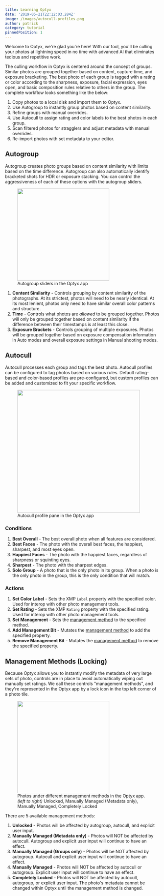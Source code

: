 ```yaml
---
title: Learning Optyx
date: '2019-05-21T22:12:03.284Z'
image: /images/autocull-profiles.png
author: patrick
category: tutorial
pinnedPosition: 1
---
```


Welcome to Optyx, we're glad you're here! With our tool, you'll be culling your photos at lightning speed in no time with advanced AI that eliminates tedious and repetitive work.

The culling workflow in Optyx is centered around the concept of groups. Similar photos are grouped together based on content, capture time, and exposure bracketing. The best photo of each group is tagged with a rating or color according to the sharpness, exposure, facial expression, eyes open, and basic composition rules relative to others in the group. The complete workflow looks something like the below:

1. Copy photos to a local disk and import them to Optyx.
1. Use Autogroup to instantly group photos based on content similarity.
1. Refine groups with manual overrides.
1. Use Autocull to assign rating and color labels to the best photos in each group.
1. Scan filtered photos for stragglers and adjust metadata with manual overrides.
1. Re-import photos with set metadata to your editor.

## Autogroup

Autogroup creates photo groups based on content similarity with limits based on the time difference. Autogroup can also automatically identify bracketed shots for HDR or exposure stacking. You can control the aggressiveness of each of these options with the autogroup sliders.

<figure class="figure-right">
<img src="/images/autogroup.png" style="height: 300px;"/>
<figcaption>Autogroup sliders in the Optyx app</figcaption>
</figure>

1. **Content Similarity** - Controls grouping by content similarity of the photographs. At its strictest, photos will need to be nearly identical. At its most lenient, photos only need to have similar overall color patterns and structure.
1. **Time** - Controls what photos are _allowed_ to be grouped together. Photos will only be grouped together based on content similarity if the difference between their timestamps is at least this close.
1. **Exposure Brackets** - Controls grouping of multiple exposures. Photos will be grouped together based on exposure compensation information in Auto modes and overall exposure settings in Manual shooting modes.

<div class="clearfix"></div>

## Autocull

Autocull processes each group and tags the best photo. Autocull profiles can be configured to tag photos based on various rules. Default rating-based and color-based profiles are pre-configured, but custom profiles can be added and customized to fit your specific workflow.

<figure>
<img src="/images/autocull-profiles.png" style="height: 400px;"/>
<figcaption>Autocull profile pane in the Optyx app</figcaption>
</figure>

### Conditions

1. **Best Overall** - The best overall photo when all features are considered.
1. **Best Faces** - The photo with the overall best faces, the happiest, sharpest, and most eyes open.
1. **Happiest Faces** - The photo with the happiest faces, regardless of sharpness or squinting eyes.
1. **Sharpest** - The photo with the sharpest edges.
1. **Solo Group** - A photo that is the only photo in its group. When a photo is the only photo in the group, this is the only condition that will match.

### Actions

1. **Set Color Label** - Sets the XMP `Label` property with the specified color. Used for interop with other photo management tools.
1. **Set Rating** - Sets the XMP `Rating` property with the specified rating. Used for interop with other photo management tools.
1. **Set Management** - Sets the [management method](#management-method) to the specified method.
1. **Add Management Bit** - Mutates the [management method](#management-method) to add the specified property.
1. **Remove Management Bit** - Mutates the [management method](#management-method) to remove the specified property.

<a name="management-method"></a>

## Management Methods (Locking)

Because Optyx allows you to instantly modify the metadata of very large sets of photo, controls are in place to avoid automatically wiping out manually set ratings. We call these controls "management methods", and they're represented in the Optyx app by a lock icon in the top left corner of a photo tile.

<figure>
<img src="/images/management-methods.png" style="height: 300px;"/>
<figcaption>Photos under different management methods in the Optyx app.<br /><i>(left to right)</i> Unlocked, Manually Managed (Metadata only), Manually Managed, Completely Locked</figcaption>
</figure>

There are 5 available management methods:

1. **Unlocked** - Photos will be affected by autogroup, autocull, and explicit user input.
1. **Manually Managed (Metadata only)** - Photos will NOT be affected by autocull. Autogroup and explicit user input will continue to have an effect.
1. **Manually Managed (Groups only)** - Photos will be NOT affected by autogroup. Autocull and explicit user input will continue to have an effect.
1. **Manually Managed** - Photos will NOT be affected by autocull or autogroup. Explicit user input will continue to have an effect.
1. **Completely Locked** - Photos will NOT be affected by autocull, autogroup, or explicit user input. The photo's metadata cannot be changed within Optyx until the management method is changed.
